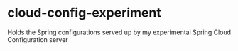 # cloud-config-experiment
Holds the Spring configurations served up by my experimental Spring Cloud Configuration server
